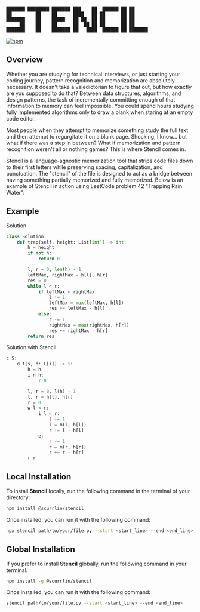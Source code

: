 ```

███████ ████████ ███████ ███    ██  ██████ ██ ██      
██         ██    ██      ████   ██ ██      ██ ██      
███████    ██    █████   ██ ██  ██ ██      ██ ██      
     ██    ██    ██      ██  ██ ██ ██      ██ ██      
███████    ██    ███████ ██   ████  ██████ ██ ███████ 

```

[![npm](https://img.shields.io/npm/dt/%40scurrlin%2Fstencil?style=flat&color=blue)](https://www.npmjs.com/package/@scurrlin/stencil)

## Overview

Whether you are studying for technical interviews, or just starting your coding journey, pattern recognition and memorization are absolutely necessary. It doesn't take a valedictorian to figure that out, but how exactly are you supposed to do that? Between data structures, algorithms, and design patterns, the task of incrementally committing enough of that information to memory can feel impossible. You could spend hours studying fully implemented algorithms only to draw a blank when staring at an empty code editor.

Most people when they attempt to memorize something study the full text and then attempt to regurgitate it on a blank page. Shocking, I know... but what if there was a step in between? What if memorization and pattern recognition weren't all or nothing games? This is where Stencil comes in.

Stencil is a language-agnostic memorization tool that strips code files down to their first letters while preserving spacing, capitalization, and punctuation. The "stencil" of the file is designed to act as a bridge between having something partially memorized and fully memorized. Below is an example of Stencil in action using LeetCode problem 42 "Trapping Rain Water":

## Example

Solution

```python
class Solution:
    def trap(self, height: List[int]) -> int:
        h = height
        if not h:
            return 0

        l, r = 0, len(h) - 1
        leftMax, rightMax = h[l], h[r]
        res = 0
        while l < r:
            if leftMax < rightMax:
                l += 1
                leftMax = max(leftMax, h[l])
                res += leftMax - h[l]
            else:
                r -= 1
                rightMax = max(rightMax, h[r])
                res += rightMax - h[r]
        return res
```

Solution with Stencil

```python
c S:
    d t(s, h: L[i]) -> i:
        h = h
        i n h:
            r 0

        l, r = 0, l(h) - 1
        l, r = h[l], h[r]
        r = 0
        w l < r:
            i l < r:
                l += 1
                l = m(l, h[l])
                r += l - h[l]
            e:
                r -= 1
                r = m(r, h[r])
                r += r - h[r]
        r r
```

## Local Installation

To install **Stencil** locally, run the following command in the terminal of your directory:

```bash
npm install @scurrlin/stencil
```

Once installed, you can run it with the following command:

```bash
npx stencil path/to/your/file.py --start <start_line> --end <end_line>
```

## Global Installation

If you prefer to install **Stencil** globally, run the following command in your terminal:

```bash
npm install -g @scurrlin/stencil
```

Once installed, you can run it with the following command:

```bash
stencil path/to/your/file.py --start <start_line> --end <end_line>
```